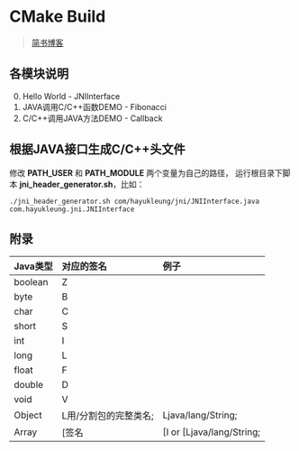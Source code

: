 # CMake Build

> [简书博客](http://www.jianshu.com/p/f9d52cb11721)

## 各模块说明
0. Hello World - JNIInterface
1. JAVA调用C/C++函数DEMO - Fibonacci
2. C/C++调用JAVA方法DEMO - Callback

## 根据JAVA接口生成C/C++头文件
修改 **PATH_USER** 和 **PATH_MODULE** 两个变量为自己的路径，
运行根目录下脚本 **jni_header_generator.sh**，比如：
```shell
./jni_header_generator.sh com/hayukleung/jni/JNIInterface.java com.hayukleung.jni.JNIInterface
```

## 附录

| Java类型 |对应的签名            | 例子 |
|:-------- | :------------------ | :-- |
| boolean | Z ||
| byte	  | B ||
| char	  | C ||
| short   | S ||
| int	    | I ||
| long	  | L ||
| float   | F ||
| double  | D ||
| void    | V ||
| Object	| L用/分割包的完整类名; | Ljava/lang/String; |
| Array	  | [签名                | [I or [Ljava/lang/String; |
